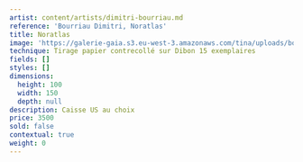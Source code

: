 ```yaml
---
artist: content/artists/dimitri-bourriau.md
reference: 'Bourriau Dimitri, Noratlas'
title: Noratlas
image: 'https://galerie-gaia.s3.eu-west-3.amazonaws.com/tina/uploads/bourriau-dimitri/DimitriBourriau_Noratlas_2016.jpg'
technique: Tirage papier contrecollé sur Dibon 15 exemplaires
fields: []
styles: []
dimensions:
  height: 100
  width: 150
  depth: null
description: Caisse US au choix
price: 3500
sold: false
contextual: true
weight: 0
---
```


